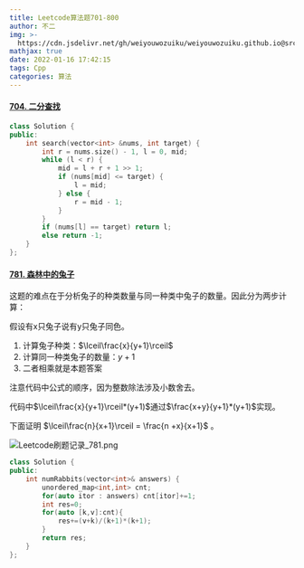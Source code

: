 ```yaml
---
title: Leetcode算法题701-800
author: 不二
img: >-
  https://cdn.jsdelivr.net/gh/weiyouwozuiku/weiyouwozuiku.github.io@src/source/_posts/PageImg/算法/Leetcode算法题701-800.png
mathjax: true
date: 2022-01-16 17:42:15
tags: Cpp
categories: 算法
---
```


#### [704. 二分查找](https://leetcode-cn.com/problems/binary-search/)

```cpp
class Solution {
public:
    int search(vector<int> &nums, int target) {
        int r = nums.size() - 1, l = 0, mid;
        while (l < r) {
            mid = l + r + 1 >> 1;
            if (nums[mid] <= target) {
                l = mid;
            } else {
                r = mid - 1;
            }
        }
        if (nums[l] == target) return l;
        else return -1;
    }
};
```



#### [781. 森林中的兔子](https://leetcode-cn.com/problems/rabbits-in-forest/)

这题的难点在于分析兔子的种类数量与同一种类中兔子的数量。因此分为两步计算：

假设有x只兔子说有y只兔子同色。

1. 计算兔子种类：$\lceil\frac{x}{y+1}\rceil$
2. 计算同一种类兔子的数量：$y+1$
3. 二者相乘就是本题答案

注意代码中公式的顺序，因为整数除法涉及小数舍去。

代码中$\lceil\frac{x}{y+1}\rceil*(y+1)$通过$\frac{x+y}{y+1}*(y+1)$实现。

下面证明 $\lceil\frac{n}{x+1}\rceil = \frac{n +x}{x+1}$ 。

![Leetcode刷题记录_781.png](https://cdn.jsdelivr.net/gh/weiyouwozuiku/weiyouwozuiku.github.io@src/source/_posts/算法/Leetcode算法题701-800/Leetcode刷题记录_781.png)

```cpp
class Solution {
public:
    int numRabbits(vector<int>& answers) {
        unordered_map<int,int> cnt;
        for(auto itor : answers) cnt[itor]+=1;
        int res=0;
        for(auto [k,v]:cnt){
            res+=(v+k)/(k+1)*(k+1);
        }
        return res;
    }
};
```

